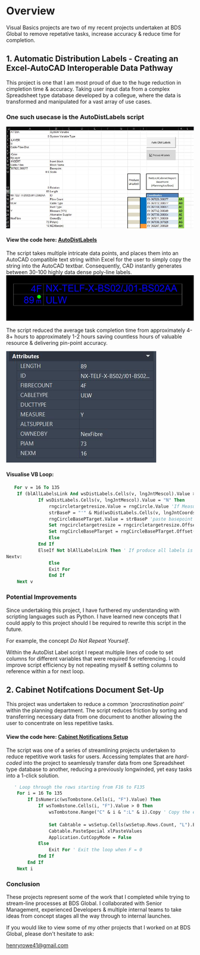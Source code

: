 # Overview
Visual Basics projects are two of my recent projects undertaken at BDS Global to remove repetative tasks, increase accuracy & reduce time for completion. 

## 1. Automatic Distribution Labels - Creating an Excel-AutoCAD Interoperable Data Pathway
This project is one that I am most proud of due to the huge reduction in cimpletion time & accuracy. Taking user input data from a complex Spreadsheet type database developed by a collegue, where the data is transformed and manipulated for a vast array of use cases. 

### One such usecase is the AutoDistLabels script

![Visualisation of Excel](Images/excelcadscript.png.JPG)

#### View the code here: [AutoDistLabels](https://github.com/HJR41/VisualBasic/blob/main/AutoDistLabels.vba)

The script takes multiple intricate data points, and places them into an AutoCAD compatible text string within Excel for the user to simply copy the string into the AutoCAD textbar. Consequently, CAD instantly generates between 30-100 highly data dense poly-line labels.
![Visualisation of CAD](Images/distlabel.png.JPG)


The script reduced the average task completion time from approximately 4-8+ hours to approximately 1-2 hours saving countless hours of valuable resource & delivering pin-point accuracy.

![Visualisation of label attributes](Images/labelattributes.png.JPG)



#### Visualise VB Loop:
```vb
   For v = 16 To 135
    If (blAllLabelsLink And wsDistLabels.Cells(v, lngJntMescol).Value > 0) Or (Not blAllLabelsLink And wsDistLabels.Cells(v, lngSelectedJntLbl).Value > 0) Then
            If wsDistLabels.Cells(v, lngJntMescol).Value = "N" Then
                rngcircletargetresize.Value = rngCircle.Value 'If Measure is set to no then put a circle at the bottom           
                strBaseP = "'" & Mid(wsDistLabels.Cells(v, lngJntCoordscol).Value, 4) 'set & copy Basepoint
                rngCircleBasePTarget.Value = strBaseP 'paste basepoint
                Set rngcircletargetresize = rngcircletargetresize.Offset(3, 0)
                Set rngCircleBasePTarget = rngCircleBasePTarget.Offset(3, 0)
                Else
            End If
            ElseIf Not blAllLabelsLink Then ' If produce all labels is false then continue loop, else exit loop
Nextv:
                Else
                Exit For
                End If
    Next v
```
### Potential Improvements 
Since undertaking this project, I have furthered my understanding with scripting languages such as Python. I have learned new concepts that I could apply to this project should I be required to rewrite this script in the future.

For example, the concept *Do Not Repeat Yourself*.

Within the AutoDist Label script I repeat multiple lines of code to set columns for different variables that were required for referencing. I could improve script efficiency by not repeating myself & setting columns to reference within a for next loop.


## 2. Cabinet Notifcations Document Set-Up

This project was undertaken to reduce a common *'procrastination point'* within the planning department. The script reduces friction by sorting and transferring necessary data from one document to another allowing the user to concentrate on less repetitive tasks. 

#### View the code here: [Cabinet Notifications Setup](https://github.com/HJR41/VisualBasic/blob/main/Cabinet_Notifications_Setup.vba)

The script was one of a series of streamlining projects undertaken to reduce repetitive work tasks for users. Accessing templates that are *hard-coded* into the project to seamlessly transfer data from one Spreadsheet type database to another, reducing a previously longwinded, yet easy tasks into a 1-click solution.

```vb
   ' Loop through the rows starting from F16 to F135
    For i = 16 To 135
        If IsNumeric(wsTombstone.Cells(i, "F").Value) Then
            If wsTombstone.Cells(i, "F").Value > 0 Then
                wsTombstone.Range("C" & i & ":L" & i).Copy ' Copy the entire row from Column C to Column L
                
                Set Cabtable = wsSetup.Cells(wsSetup.Rows.Count, "L").End(xlUp).Offset(1, 0)
                Cabtable.PasteSpecial xlPasteValues
                Application.CutCopyMode = False
            Else
                Exit For ' Exit the loop when F = 0
            End If
        End If
    Next i
```

### Conclusion

These projects represent some of the work that I completed while trying to stream-line processes at BDS Global. I collaborated with Senior Management, experienced Developers & multiple internal teams to take ideas from concept stages all the way through to internal launches.

If you would like to view some of my other projects that I worked on at BDS Global, please don't hesitate to ask:

henryrowe41@gmail.com
